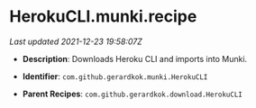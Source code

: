 # HerokuCLI.munki.recipe

_Last updated 2021-12-23 19:58:07Z_

- **Description**: Downloads Heroku CLI and imports into Munki.

- **Identifier**: `com.github.gerardkok.munki.HerokuCLI`

- **Parent Recipes**: `com.github.gerardkok.download.HerokuCLI`